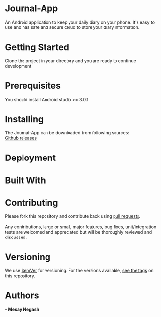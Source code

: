 # Journal-App
An Android application to keep your daily diary on your phone. It's easy to use and has safe and secure cloud to store your diary information.
# Getting Started
Clone the project in your directory and you are ready to continue development

# Prerequisites
You should install Android studio >= 3.0.1

# Installing
The Journal-App can be downloaded from following sources:</br>
<a href="https://github.com/macobse/Journal-App/releases">Github releases </a>

# Deployment

# Built With

# Contributing
Please fork this repository and contribute back using <a href="https://github.com/macobse/Journal-App/pulls">pull requests</a>.<br>
</br>
Any contributions, large or small, major features, bug fixes, unit/integration tests are welcomed and appreciated but will be thoroughly reviewed and discussed.
# Versioning
We use <a href="http://semver.org/"> SemVer</a> for versioning. For the versions available, <a href="https://github.com/macobse/Journal-App/tags">see the tags</a> on this repository.

# Authors
<strong> - Mesay Negash</strong>


